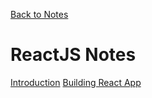 [Back to Notes](../index)

# ReactJS Notes

[Introduction](introduction)
[Building React App](build)
